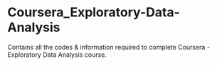 # Coursera_Exploratory-Data-Analysis

Contains all the codes & information required to complete Coursera - Exploratory Data Analysis course.